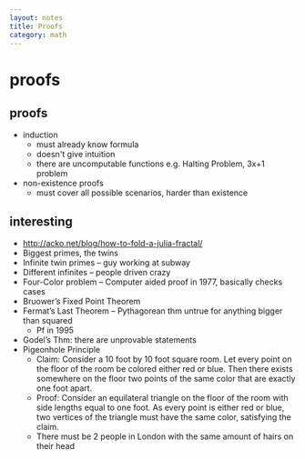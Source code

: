 ```yaml
---
layout: notes
title: Proofs
category: math
---
```


#  proofs

## proofs
- induction
	- must already know formula
	- doesn't give intuition
	- there are uncomputable functions e.g. Halting Problem, 3x+1 problem
- non-existence proofs
	- must cover all possible scenarios, harder than existence



## interesting

- http://acko.net/blog/how-to-fold-a-julia-fractal/ 
- Biggest primes, the twins
- Infinite twin primes – guy working at subway
- Different infinites – people driven crazy
- Four-Color problem – Computer aided proof in 1977, basically checks cases
- Bruower’s Fixed Point Theorem
- Fermat’s Last Theorem – Pythagorean thm untrue for anything bigger than squared
	- Pf in 1995
- Godel’s Thm: there are unprovable statements
- Pigeonhole Principle
	- Claim: Consider a 10 foot by 10 foot square room. Let every point on the floor of the room be colored either red or blue. Then there exists somewhere on the floor two points of the same color that are exactly one foot apart.
	- Proof: Consider an equilateral triangle on the floor of the room with side lengths equal to one foot. As every point is either red or blue, two vertices of the triangle must have the same color, satisfying the claim.
	- There must be 2 people in London with the same amount of hairs on their head